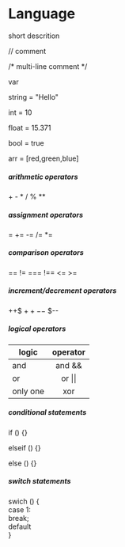# Language

short descrition

// comment

/* multi-line comment */

var

string = "Hello"

int = 10

float = 15.371

bool = true

arr = [red,green,blue]


##### arithmetic operators
\+ \- \* / % **

##### assignment operators
= += -= /= *=

##### comparison operators
== != === !== <= >=

##### increment/decrement operators
++$ $++ --$ $--

##### logical operators
| logic   | operator | 
| ------- |:-------:| 
| and     | and  &&  | 
| or      | or  \|\| |    
| only one| xor      |    

##### conditional statements
if () {}

elseif () {}

else () {}

##### switch statements 
swich () {  
  case 1:   
  break;   
  default  
}
